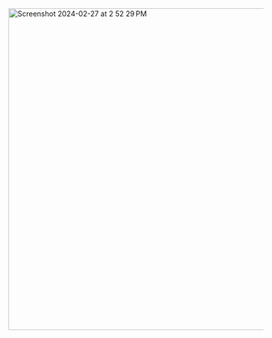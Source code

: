<img width="635" alt="Screenshot 2024-02-27 at 2 52 29 PM" src="https://github.com/avalbekov/work_4/assets/156763632/d3551b00-9144-474e-8df7-5fa26504de4d">
